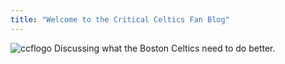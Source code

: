 ```yaml
---
title: "Welcome to the Critical Celtics Fan Blog"
---
```

![ccflogo](/criticalcelticsfan/assets/ccflogo.png)
Discussing what the Boston Celtics need to do better.
